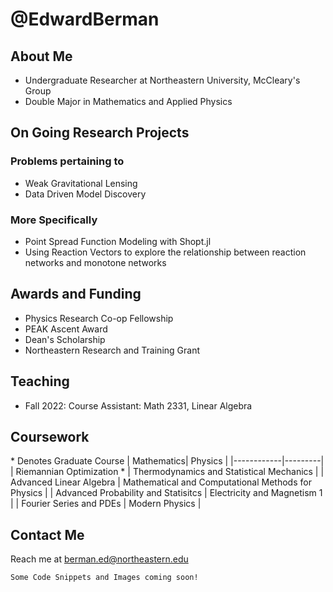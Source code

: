 # @EdwardBerman
## About Me
+ Undergraduate Researcher at Northeastern University, McCleary's Group
+ Double Major in Mathematics and Applied Physics

## On Going Research Projects
### Problems pertaining to 
+ Weak Gravitational Lensing
+ Data Driven Model Discovery

### More Specifically
+  Point Spread Function Modeling with Shopt.jl
+   Using Reaction Vectors to explore the relationship between reaction networks and monotone networks

## Awards and Funding
+ Physics Research Co-op Fellowship
+ PEAK Ascent Award
+ Dean's Scholarship
+ Northeastern Research and Training Grant 

## Teaching
+ Fall 2022: Course Assistant: Math 2331, Linear Algebra

## Coursework
\* Denotes Graduate Course
| Mathematics| Physics |
|------------|---------|
|  Riemannian Optimization \* | Thermodynamics and Statistical Mechanics |
| Advanced Linear Algebra | Mathematical and Computational Methods for Physics |
| Advanced Probability and Statisitcs | Electricity and Magnetism 1 |
| Fourier Series and PDEs | Modern Physics |

## Contact Me
Reach me at berman.ed@northeastern.edu

```
Some Code Snippets and Images coming soon!
```


